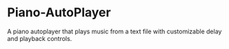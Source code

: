 # Piano-AutoPlayer
A piano autoplayer that plays music from a text file with customizable delay and playback controls.
